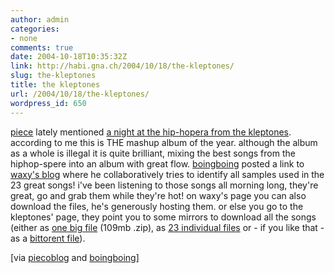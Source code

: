 ```yaml
---
author: admin
categories:
- none
comments: true
date: 2004-10-18T10:35:32Z
link: http://habi.gna.ch/2004/10/18/the-kleptones/
slug: the-kleptones
title: the kleptones
url: /2004/10/18/the-kleptones/
wordpress_id: 650
---
```


[piece](http://www.web-laun.ch/pieceoBlog/index.php?p=1354) lately mentioned [a night at the hip-hopera from the kleptones](http://www.kleptones.com/pages/downloads_hiphopera.html). according to me this is THE mashup album of the year. although the album as a whole is illegal it is quite brilliant, mixing the best songs from the hiphop-spere into an album with great flow.
[boingboing](http://www.boingboing.net/2004/09/28/catalogue_of_the_kle.html) posted a link to [waxy's blog](http://www.waxy.org/archive/2004/09/23/kleptone.shtml) where he collaboratively tries to identify all samples used in the 23 great songs! i've been listening to those songs  all morning long, they're great, go and grab them while they're hot!
on waxy's page you can also download the files, he's generously hosting them. or else you go to the kleptones' page, they point you to some mirrors to download all the songs (either as [one big file](http://www.archive.org/http://shell.exo.com/~boogah/kleptones_-_anathh.zip) (109mb .zip), as [23 individual files](http://www.nathanntg.com/mirror/kleptones_opera/) or - if you like that - as a [bittorent file](http://www.kleptones.com/pages/The%20Kleptones%20-%20A%20Night%20At%20The%20Hip-Hopera.torrent)).

[via [piecoblog](http://www.web-laun.ch/pieceoBlog/index.php?p=1354) and [boingboing](http://www.boingboing.net/2004/09/28/catalogue_of_the_kle.html)]
